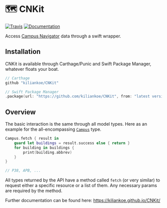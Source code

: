 # 🗺 CNKit

[![Travis](https://img.shields.io/travis/kiliankoe/CNKit.svg)](https://travis-ci.org/kiliankoe/CNKit)
[![Documentation](https://kiliankoe.github.io/CNKit/badge.svg)](https://kiliankoe.github.io/CNKit/)

Access [Campus Navigator](https://navigator.tu-dresden.de) data through a swift wrapper.



## Installation

CNKit is available through Carthage/Punic and Swift Package Manager, whatever floats your boat.

```swift
// Carthage
github "kiliankoe/CNKit"

// Swift Package Manager
.package(url: "https://github.com/kiliankoe/CNKit", from: "latest version")
```



## Overview

The basic interaction is the same through all model types. Here as an example for the all-encompassing [`Campus`](x-source-tag://Campus) type.

```swift
Campus.fetch { result in
    guard let buildings = result.success else { return }
    for building in buildings {
        print(building.abbrev)
    }
}

// P38, APB, ...
```

All types returned by the API have a method called `fetch` (or very similar) to request either a specific resource or a list of them. Any necessary params are required by the method.

Further documentation can be found here: https://kiliankoe.github.io/CNKit/
